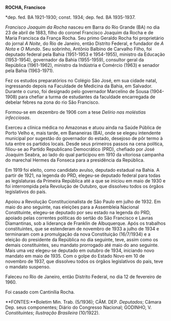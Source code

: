 **ROCHA, Francisco**

\*dep. fed. BA 1921-1930; const. 1934; dep. fed. BA 1935-1937.

*Francisco Joaquim da Rocha* nasceu em Barra do Rio Grande (BA) no dia
23 de abril de 1883, filho do coronel Francisco Joaquim da Rocha e de
Maria Francisca da França Rocha. Seu primo Geraldo Rocha foi
proprietário do jornal *A Noite*, do Rio de Janeiro, então Distrito
Federal, e fundador de *A Nota* e *O Mundo*. Seu sobrinho, Antônio
Balbino de Carvalho Filho, foi deputado federal pela Bahia (1951-1953 e
1954-1955), ministro da Educação (1953-1954), governador da Bahia
(1955-1959), consultor geral da República (1961-1962), ministro da
Indústria e Comércio (1963) e senador pela Bahia (1963-1971).

Fez os estudos preparatórios no Colégio São José, em sua cidade natal,
ingressando depois na Faculdade de Medicina da Bahia, em Salvador.
Durante o curso, foi designado pelo governador Marcelino de Sousa
(1904-1908) para chefiar a turma de estudantes da faculdade encarregada
de debelar febres na zona do rio São Francisco.

Formou-se em dezembro de 1906 com a tese *Delírio nas moléstias
infecciosas*.

Exerceu a clínica médica no Amazonas e atuou ainda na Saúde Pública de
Porto Velho e, mais tarde, em Bananeiras (BA), onde se elegeu intendente
municipal por sugestão do governador do estado, desejoso de pôr termo à
luta entre os partidos locais. Desde seus primeiros passos na cena
política, filiou-se ao Partido Republicano Democrático (PRD), chefiado
por José Joaquim Seabra, ao lado do qual participou em 1910 da vitoriosa
campanha do marechal Hermes da Fonseca para a presidência da República.

Em 1919 foi eleito, como candidato avulso, deputado estadual na Bahia. A
partir de 1921, na legenda do PRD, elegeu-se deputado federal para todas
as legislaturas da Primeira República até a que se iniciou em maio de
1930 e foi interrompida pela Revolução de Outubro, que dissolveu todos
os órgãos legislativos do país.

Apoiou a Revolução Constitucionalista de São Paulo em julho de 1932. Em
maio do ano seguinte, nas eleições para a Assembleia Nacional
Constituinte, elegeu-se deputado por seu estado na legenda do PRD,
apoiado pelas correntes políticas do sertão do São Francisco e Lavras
Diamantinas, sob a liderança de Franklin de Albuquerque. Após os
trabalhos constituintes, que se estenderam de novembro de 1933 a julho
de 1934 e terminaram com a promulgação da nova Constituição (16/7/1934)
e a eleição do presidente da República no dia seguinte, teve, assim como
os demais constituintes, seu mandato prorrogado até maio do ano
seguinte. Mais uma vez elegeu-se deputado em outubro de 1934, iniciando
novo mandato em maio de 1935. Com o golpe do Estado Novo em 10 de
novembro de 1937, que dissolveu todos os órgãos legislativos do país,
teve o mandato suspenso.

Faleceu no Rio de Janeiro, então Distrito Federal, no dia 12 de
fevereiro de 1960.

Foi casado com Cantinília Rocha.

**FONTES:**Boletim Min. Trab. (5/1936); CÂM. DEP. *Deputados*; Câmara
Dep. seus componentes; Diário do Congresso Nacional; GODINHO, V.
*Constituintes*; *Ilustração Brasileira* (10/1922).
